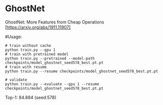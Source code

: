 # GhostNet
GhostNet: More Features from Cheap Operations [https://arxiv.org/abs/1911.11907]

#Usage:
```pythons
# train without cache
python train.py --gpu 1
# train with pretrained model
python train.py --pretrained --model-path checkpoints/model_ghostnet_seed578_best.pt.pt
# train with resume
python train.py --resume checkpoints/model_ghostnet_seed578_best.pt.pt

# validate
python train.py --evaluate --gpu 1 --resume checkpoints/model_ghostnet_seed578_best.pt.pt
```

Top-1: 84.884 (seed:578)
